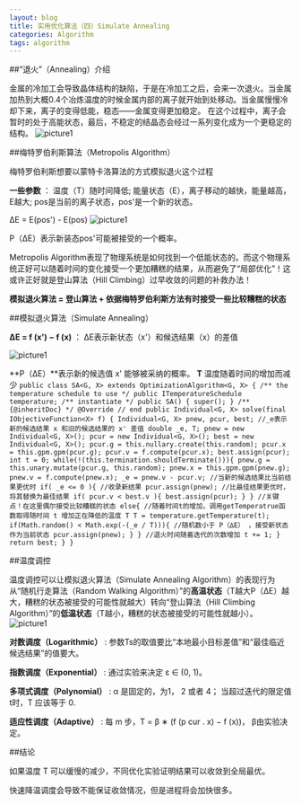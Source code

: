 ```yaml
---
layout: blog
title: 实用优化算法（四）Simulate Annealing
categories: Algorithm
tags: algorithm
---
```

##“退火”（Annealing）介绍

金属的冷加工会导致晶体结构的缺陷，于是在冷加工之后，会来一次退火。当金属加热到大概0.4个冶炼温度的时候金属内部的离子就开始到处移动。当金属慢慢冷却下来，离子的变得低能，稳态——金属变得更加稳定。
在这个过程中，离子会暂时的处于高能状态，最后，不稳定的结晶态会经过一系列变化成为一个更稳定的结构。
![picture1]({{site.blogimgurl}}/2014-10-18-01.png "annealing")

##梅特罗伯利斯算法（Metropolis Algorithm）

梅特罗伯利斯想要以蒙特卡洛算法的方式模拟退火这个过程

**一些参数** ：  温度（T）随时间降低;  能量状态（E），离子移动的越快，能量越高，E越大;  pos是当前的离子状态，pos'是一个新的状态。

∆E = E(pos') - E(pos)
![picture1]({{site.blogimgurl}}/2014-10-18-02.png "metropolis")

P（∆E）表示新装态pos'可能被接受的一个概率。

Metropolis Algorithm表现了物理系统是如何找到一个低能状态的。而这个物理系统正好可以随着时间的变化接受一个更加糟糕的结果，从而避免了“局部优化”！这或许正好就是登山算法（Hill Climbing）过早收敛的问题的补救办法！

**模拟退火算法 = 登山算法 + 依据梅特罗伯利斯方法有时接受一些比较糟糕的状态**

##模拟退火算法（Simulate Annealing）

**∆E = f (x') − f (x)** ： ∆E表示新状态（x'）和候选结果（x）的差值

![picture1]({{site.blogimgurl}}/2014-10-18-03.png "SA")

**P（∆E）**表示新的候选值 x' 能够被采纳的概率。  **T** 温度随着时间的增加而减少
`public class SA<G, X> extends OptimizationAlgorithm<G, X> {
  /** the temperature schedule to use */
  public ITemperatureSchedule temperature;
  /** instantiate */
  public SA() {
    super();
  }
  /** {@inheritDoc} */
  @Override
  // end
  public Individual<G, X> solve(final IObjectiveFunction<X> f) {
  	Individual<G, X> pnew, pcur, best;
  	//_e表示新的候选结果 x 和旧的候选结果的 x' 差值
  	double _e, T;
  	pnew = new Individual<G, X>();
  	pcur = new Individual<G, X>();
  	best = new Individual<G, X>();
  	pcur.g = this.nullary.create(this.random);
  	pcur.x = this.gpm.gpm(pcur.g);
  	pcur.v = f.compute(pcur.x);
  	best.assign(pcur);
  	int t = 0;
  	while(!(this.termination.shouldTerminate())){
	  pnew.g = this.unary.mutate(pcur.g, this.random);
	  pnew.x = this.gpm.gpm(pnew.g);
	  pnew.v = f.compute(pnew.x);
	  _e = pnew.v - pcur.v;
	  //当新的候选结果比当前结果更优时
	  if( _e <= 0 ){
	  	  //收录新结果
		  pcur.assign(pnew);
		  //比最佳结果更优时，将其替换为最佳结果
		  if( pcur.v < best.v ){
			  best.assign(pcur);
		  }
	  }
	  //关键点！在这里偶尔接受比较糟糕的状态
	  else{
	  	  //随着时间t的增加，调用getTemperatrue函数取得随时间 t 增加正在降低的温度 T
		  T = temperature.getTemperature(t);
		  if(Math.random() < Math.exp(-(_e / T))){
		  	  //随机数小于 P（∆E） ，接受新状态作为当前状态
			  pcur.assign(pnew);
		  }
	  }
	  //退火时间随着迭代的次数增加
	  t += 1;
  	}
  	return best;
  }
}`

##温度调控

温度调控可以让模拟退火算法（Simulate Annealing Algorithm）的表现行为从“随机行走算法（Random Walking Algorithm）”的**高温状态**（T越大P（∆E）越大，糟糕的状态被接受的可能性就越大）转向“登山算法（Hill Climbing Algorithm）”的**低温状态**（T越小，糟糕的状态被接受的可能性就越小）。
![picture1]({{site.blogimgurl}}/2014-10-18-04.png "lines")

**对数调度（Logarithmic）** : 参数Ts的取值要比“本地最小目标差值”和“最佳临近候选结果”的值要大。

**指数调度（Exponential）** : 通过实验来决定 ε ∈ (0, 1)。

**多项式调度（Polynomial）** : α 是固定的，为1， 2 或者 4； 当超过迭代的限定值t时，T 应该等于 0.

**适应性调度（Adaptive）** : 每 m 步，T = β ∗ (f (p cur . x) − f (x))， β由实验决定。

##结论

如果温度 T 可以缓慢的减少，不同优化实验证明结果可以收敛到全局最优。

快速降温调度会导致不能保证收敛情况，但是进程将会加快很多。




